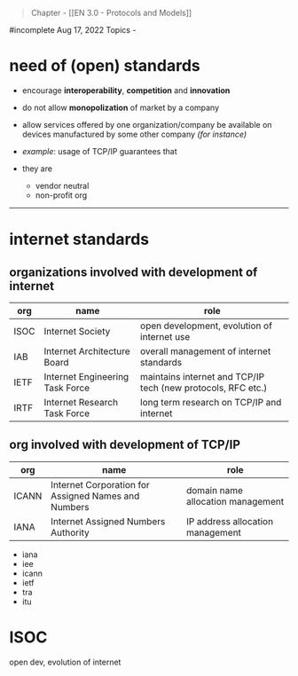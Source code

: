 >Chapter - [[EN 3.0 - Protocols and Models]]

#incomplete 
Aug 17, 2022
Topics - 


# need of (open) standards
- encourage **interoperability**, **competition** and **innovation**
- do not allow **monopolization** of market by a company
- allow services offered by one organization/company be available on devices manufactured by some other company *(for instance)*

- *example*: usage of TCP/IP guarantees that
- they are
	- vendor neutral
	- non-profit org

---
# internet standards

## organizations involved with development of internet
| org  | name                            | role                                                         |
| ---- | ------------------------------- | ------------------------------------------------------------ |
| ISOC | Internet Society                | open development, evolution of internet use                  |
| IAB  | Internet Architecture Board     | overall management of internet standards                     |
| IETF | Internet Engineering Task Force | maintains internet and TCP/IP tech (new protocols, RFC etc.) |
| IRTF | Internet Research Task Force    | long term research on TCP/IP and internet                                                             |

## org involved with development of TCP/IP
| org   | name                                                | role                              |
| ----- | --------------------------------------------------- | --------------------------------- |
| ICANN | Internet Corporation for Assigned Names and Numbers | domain name allocation management |
| IANA  | Internet Assigned Numbers Authority                 | IP address allocation management  |



- iana
- iee
- icann
- ietf
- tra
- itu


# ISOC
open dev, evolution of internet


